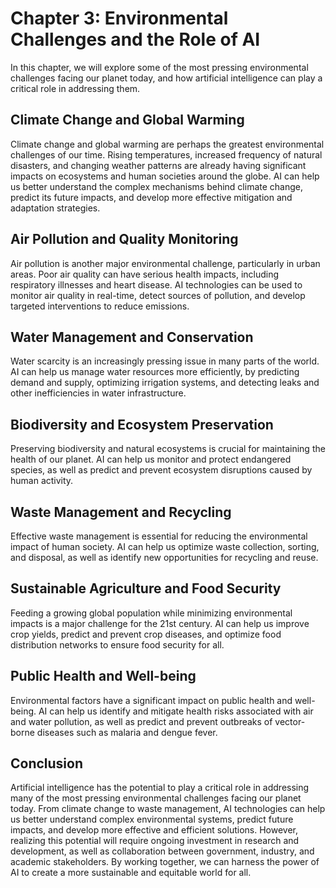 Chapter 3: Environmental Challenges and the Role of AI
======================================================

In this chapter, we will explore some of the most pressing environmental challenges facing our planet today, and how artificial intelligence can play a critical role in addressing them.

Climate Change and Global Warming
---------------------------------

Climate change and global warming are perhaps the greatest environmental challenges of our time. Rising temperatures, increased frequency of natural disasters, and changing weather patterns are already having significant impacts on ecosystems and human societies around the globe. AI can help us better understand the complex mechanisms behind climate change, predict its future impacts, and develop more effective mitigation and adaptation strategies.

Air Pollution and Quality Monitoring
------------------------------------

Air pollution is another major environmental challenge, particularly in urban areas. Poor air quality can have serious health impacts, including respiratory illnesses and heart disease. AI technologies can be used to monitor air quality in real-time, detect sources of pollution, and develop targeted interventions to reduce emissions.

Water Management and Conservation
---------------------------------

Water scarcity is an increasingly pressing issue in many parts of the world. AI can help us manage water resources more efficiently, by predicting demand and supply, optimizing irrigation systems, and detecting leaks and other inefficiencies in water infrastructure.

Biodiversity and Ecosystem Preservation
---------------------------------------

Preserving biodiversity and natural ecosystems is crucial for maintaining the health of our planet. AI can help us monitor and protect endangered species, as well as predict and prevent ecosystem disruptions caused by human activity.

Waste Management and Recycling
------------------------------

Effective waste management is essential for reducing the environmental impact of human society. AI can help us optimize waste collection, sorting, and disposal, as well as identify new opportunities for recycling and reuse.

Sustainable Agriculture and Food Security
-----------------------------------------

Feeding a growing global population while minimizing environmental impacts is a major challenge for the 21st century. AI can help us improve crop yields, predict and prevent crop diseases, and optimize food distribution networks to ensure food security for all.

Public Health and Well-being
----------------------------

Environmental factors have a significant impact on public health and well-being. AI can help us identify and mitigate health risks associated with air and water pollution, as well as predict and prevent outbreaks of vector-borne diseases such as malaria and dengue fever.

Conclusion
----------

Artificial intelligence has the potential to play a critical role in addressing many of the most pressing environmental challenges facing our planet today. From climate change to waste management, AI technologies can help us better understand complex environmental systems, predict future impacts, and develop more effective and efficient solutions. However, realizing this potential will require ongoing investment in research and development, as well as collaboration between government, industry, and academic stakeholders. By working together, we can harness the power of AI to create a more sustainable and equitable world for all.
